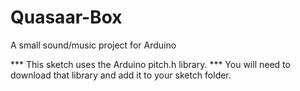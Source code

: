 # Quasaar-Box
A small sound/music project for Arduino

*** This sketch uses the Arduino pitch.h library. ***
You will need to download that library and add it to your sketch folder.
